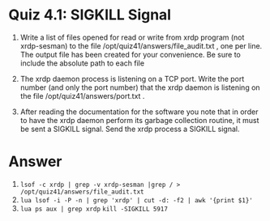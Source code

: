 # Quiz 4.1: SIGKILL Signal
1. Write a list of files opened for read or write from xrdp program (not xrdp-sesman) to the file /opt/quiz41/answers/file_audit.txt , one per line. The output file has been created for your convenience. Be sure to include the absolute path to each file

2. The xrdp daemon process is listening on a TCP port. Write the port number (and only the port number) that the xrdp daemon is listening on the file /opt/quiz41/answers/port.txt .

3. After reading the documentation for the software you note that in order to have the xrdp daemon perform its garbage collection routine, it must be sent a SIGKILL signal. Send the xrdp process a SIGKILL signal.

# Answer
1. `lsof -c xrdp | grep -v xrdp-sesman |grep / > /opt/quiz41/answers/file_audit.txt`
2.  `lua lsof -i -P -n | grep 'xrdp' | cut -d: -f2 | awk '{print $1}'`
3.  `lua ps aux | grep xrdp`
    `kill -SIGKILL 5917 `
